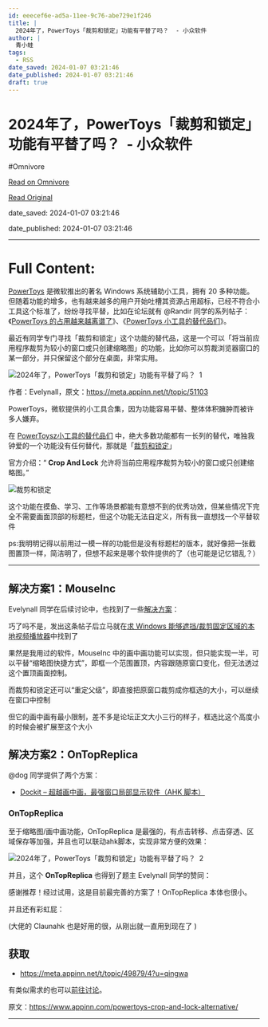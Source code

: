 ```yaml
---
id: eeecef6e-ad5a-11ee-9c76-abe729e1f246
title: |
  2024年了，PowerToys「裁剪和锁定」功能有平替了吗？  - 小众软件
author: |
  青小蛙
tags:
  - RSS
date_saved: 2024-01-07 03:21:46
date_published: 2024-01-07 03:21:46
draft: true
---
```


# 2024年了，PowerToys「裁剪和锁定」功能有平替了吗？  - 小众软件
#Omnivore

[Read on Omnivore](https://omnivore.app/me/2024-power-toys-18ce3f6c5e1)

[Read Original](https://www.appinn.com/powertoys-crop-and-lock-alternative/)

date_saved: 2024-01-07 03:21:46

date_published: 2024-01-07 03:21:46

--- 

# Full Content: 

[PowerToys](https://www.appinn.com/tag/powertoys/) 是微软推出的著名 Windows 系统辅助小工具，拥有 20 多种功能。但随着功能的增多，也有越来越多的用户开始吐槽其资源占用超标，已经不符合小工具这个标准了，纷纷寻找平替，比如在论坛就有 @Randir 同学的系列帖子：《[PowerToys 的占用越来越离谱了](https://meta.appinn.net/t/topic/40504)》、《[PowerToys 小工具的替代品们](https://meta.appinn.net/t/topic/40517)》。

最近有同学专门寻找「裁剪和锁定」这个功能的替代品，这是一个可以「将当前应用程序裁剪为较小的窗口或只创建缩略图」的功能，比如你可以剪裁浏览器窗口的某一部分，并只保留这个部分在桌面，非常实用。

![2024年了，PowerToys「裁剪和锁定」功能有平替了吗？  1](https://proxy-prod.omnivore-image-cache.app/1608x700,scR-izD2AjGYiXHq9BK8zBh86x6P-AdG-yM6Vk6mNxM4/https://www.appinn.com/wp-content/uploads/2024/01/Appinn-feature-images-25.jpg "2024年了，PowerToys「裁剪和锁定」功能有平替了吗？  1")

作者：Evelynall，原文：<https://meta.appinn.net/t/topic/51103>

PowerToys，微软提供的小工具合集，因为功能容易平替、整体体积臃肿而被许多人嫌弃。

在 [PowerToysz小工具的替代品们](https://meta.appinn.net/t/topic/40517) 中，绝大多数功能都有一长列的替代，唯独我钟爱的一个功能没有任何替代，那就是「[裁剪和锁定](https://learn.microsoft.com/zh-cn/windows/powertoys/crop-and-lock)」

官方介绍：“ **Crop And Lock** 允许将当前应用程序裁剪为较小的窗口或只创建缩略图。”

![裁剪和锁定](https://proxy-prod.omnivore-image-cache.app/1232x436,scqBDTzQPH-Qk1WH1Hi4Dg5NNlmQNvTINts2PM7hCSDE/https://learn.microsoft.com/zh-cn/windows/images/powertoys-crop-and-lock.gif "2024年了，PowerToys「裁剪和锁定」功能有平替了吗？  2")

这个功能在摸鱼、学习、工作等场景都能有意想不到的优秀功效，但某些情况下完全不需要画面顶部的标题栏，但这个功能无法自定义，所有我一直想找一个平替软件 

[](https://meta.appinn.net/t/topic/51103#ps-1)ps:我明明记得以前用过一模一样的功能但是没有标题栏的版本，就好像把一张截图置顶一样，简洁明了，但想不起来是哪个软件提供的了（也可能是记忆错乱？）

---

## 解决方案1：MouseInc

Evelynall 同学在后续讨论中，也找到了一些[解决方案](https://meta.appinn.net/t/topic/51103/2?u=qingwa)：

巧了吗不是，发出这条帖子后立马就在[求 Windows 能够遮挡/裁剪固定区域的本地视频播放器](https://meta.appinn.net/t/topic/48315)中找到了 

果然是我用过的软件，MouseInc 中的画中画功能可以实现，但只能实现一半，可以平替“缩略图快捷方式”，即框一个范围置顶，内容跟随原窗口变化，但无法透过这个置顶画面控制。

而裁剪和锁定还可以“重定父级”，即直接把原窗口裁剪成你框选的大小，可以继续在窗口中控制

但它的画中画有最小限制，差不多是论坛正文大小三行的样子，框选比这个高度小的时候会被扩展至这个大小

## 解决方案2：OnTopReplica

@dog 同学提供了两个方案：

* [Dockit – 超越画中画，最强窗口局部显示软件（AHK 脚本）](https://www.appinn.com/dockit-ahk/)

### OnTopReplica

至于缩略图/画中画功能，OnTopReplica 是最强的，有点击转移、点击穿透、区域保存等加强，并且也可以联动ahk脚本，实现非常方便的效果：

![2024年了，PowerToys「裁剪和锁定」功能有平替了吗？  2](https://proxy-prod.omnivore-image-cache.app/788x557,s0xe8kBR85PbB5sSEJLQSzJZQsVkpGcb7Pr6OKxUsZXM/https://meta-cdn1.appinn.com/uploads/default/original/3X/d/e/de56c92fb20ac9c96cc64c205feaa4498c1c88fe.gif "2024年了，PowerToys「裁剪和锁定」功能有平替了吗？  5")

并且，这个 **OnTopReplica** 也得到了题主 Evelynall 同学的赞同：

感谢推荐！经过试用，这是目前最完善的方案了！OnTopReplica 本体也很小。

并且还有彩虹屁：

(大佬的 Claunahk 也是好用的很，从刚出就一直用到现在了 )

## 获取

* <https://meta.appinn.net/t/topic/49879/4?u=qingwa>

有类似需求的也可以[前往讨论](https://meta.appinn.net/t/topic/51103/)。

原文：https://www.appinn.com/powertoys-crop-and-lock-alternative/

---

